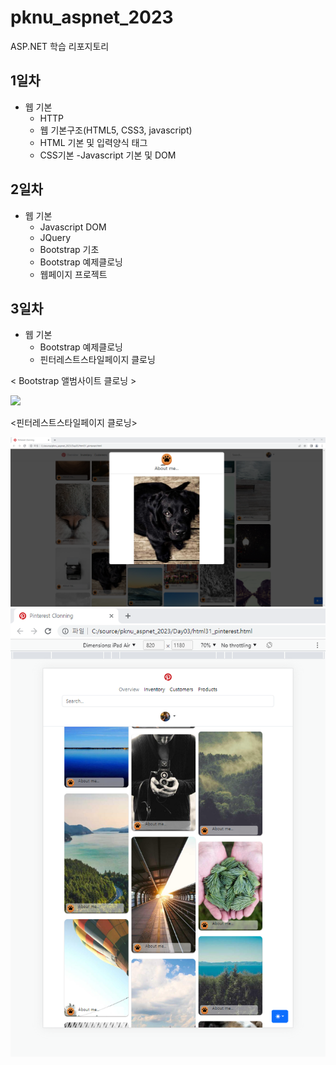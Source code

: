 # pknu_aspnet_2023
ASP.NET 학습 리포지토리

## 1일차
- 웹 기본
	- HTTP
	- 웹 기본구조(HTML5, CSS3, javascript)
	- HTML 기본 및 입력양식 태그
	- CSS기본
	-Javascript 기본 및 DOM
	
## 2일차
- 웹 기본
	- Javascript DOM
	- JQuery
	- Bootstrap 기초
	- Bootstrap 예제클로닝
	- 웹페이지 프로젝트
	
## 3일차
- 웹 기본
	- Bootstrap 예제클로닝
	- 핀터레스트스타일페이지 클로닝
	
< Bootstrap 앨범사이트 클로닝 >

<img src="https://github.com/SoYoungHW/pknu_aspnet_2023/blob/main/images/bootstrap.gif" width="800">



<핀터레스트스타일페이지 클로닝>

<img src="https://github.com/SoYoungHW/pknu_aspnet_2023/blob/main/images/pinterest.png" width="700">

<img src="https://github.com/SoYoungHW/pknu_aspnet_2023/blob/main/images/pinterest2.png" width="700">